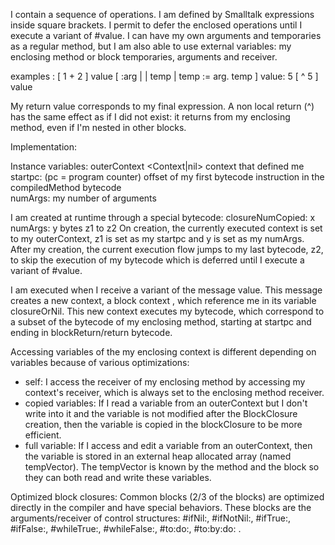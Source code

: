 I contain a sequence of operations. I am defined by Smalltalk expressions inside square brackets. I permit to defer the enclosed operations until I execute a variant of #value. I can have my own arguments and temporaries as a regular method, but I am also able to use external variables: my enclosing method or block temporaries, arguments and receiver.

examples :
[ 1 + 2 ] value
[ :arg | 
	| temp | 
	temp := arg. 
	temp ] value: 5
[ ^ 5 ] value

My return value corresponds to my final expression. A non local return (^) has the same effect as if I did not exist: it returns from my enclosing method, even if I'm nested in other blocks. 

Implementation:

Instance variables:
	outerContext <Context|nil> context that defined me
	startpc: <SmallInteger> (pc = program counter) offset of my first bytecode instruction in the compiledMethod bytecode  
	numArgs: <SmallInteger> my number of arguments

I am created at runtime through a special bytecode:
closureNumCopied: x numArgs: y bytes z1 to z2
On creation, the currently executed context is set to my outerContext, z1 is set as my startpc and y is set as my numArgs. After my creation, the current execution flow jumps to my last bytecode, z2, to skip the execution of my bytecode which is deferred until I execute a variant of #value.

I am executed when I receive a variant of the message value. This message creates a new context, a block context <MethodContext>, which reference me in its variable closureOrNil. This new context executes my bytecode, which correspond to a subset of the bytecode of my enclosing method, starting at startpc and ending in blockReturn/return bytecode.

Accessing variables of the my enclosing context is different depending on variables because of various optimizations:
- self: I access the receiver of my enclosing method by accessing my context's receiver, which is always set to the enclosing method receiver.
- copied variables: If I read a variable from an outerContext but I don't write into it and the variable is not modified after the BlockClosure creation, then the variable is copied in the blockClosure to be more efficient. 
- full variable: If I access and edit a variable from an outerContext, then the variable is stored in an external heap allocated array (named tempVector). The tempVector is known by the method and the block so they can both read and write these variables.

Optimized block closures: 
Common blocks (2/3 of the blocks) are optimized directly in the compiler and have special behaviors. These blocks are the arguments/receiver of control structures: #ifNil:, #ifNotNil:, #ifTrue:, #ifFalse:, #whileTrue:, #whileFalse:, #to:do:, #to:by:do: .

